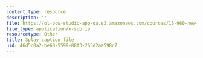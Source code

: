 ```yaml
---
content_type: resource
description: ''
file: https://ol-ocw-studio-app-qa.s3.amazonaws.com/courses/15-960-new-executive-thinking-social-impact-technology-projects-fall-2017-spring-2018/46d5c0a2be60559988f3265d2aa598c7_omuDD2rZqlE.vtt
file_type: application/x-subrip
resourcetype: Other
title: 3play caption file
uid: 46d5c0a2-be60-5599-88f3-265d2aa598c7
---
```

